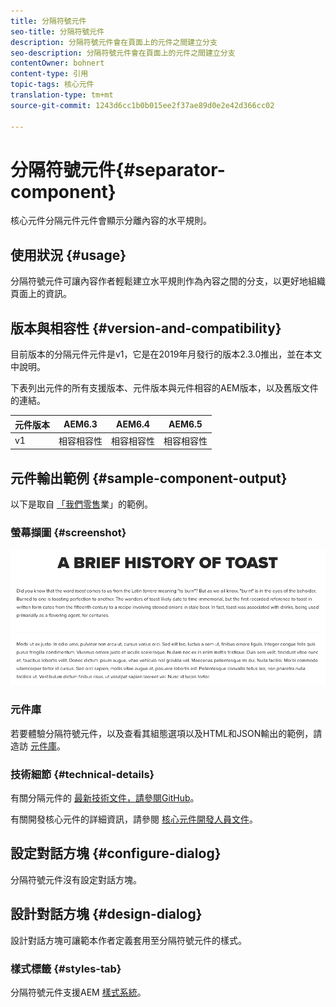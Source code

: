 ```yaml
---
title: 分隔符號元件
seo-title: 分隔符號元件
description: 分隔符號元件會在頁面上的元件之間建立分支
seo-description: 分隔符號元件會在頁面上的元件之間建立分支
contentOwner: bohnert
content-type: 引用
topic-tags: 核心元件
translation-type: tm+mt
source-git-commit: 1243d6cc1b0b015ee2f37ae89d0e2e42d366cc02

---
```



# 分隔符號元件{#separator-component}

核心元件分隔元件元件會顯示分離內容的水平規則。

## 使用狀況 {#usage}

分隔符號元件可讓內容作者輕鬆建立水平規則作為內容之間的分支，以更好地組織頁面上的資訊。

## 版本與相容性 {#version-and-compatibility}

目前版本的分隔元件元件是v1，它是在2019年月發行的版本2.3.0推出，並在本文中說明。

下表列出元件的所有支援版本、元件版本與元件相容的AEM版本，以及舊版文件的連結。

| 元件版本 | AEM6.3 | AEM6.4 | AEM6.5 |
|---|---|---|---|
| v1 | 相容相容性 | 相容相容性 | 相容相容性 |

## 元件輸出範例 {#sample-component-output}

以下是取自 [「我們零售](https://helpx.adobe.com/experience-manager/6-5/sites/developing/using/we-retail.html)業」的範例。

### 螢幕擷圖 {#screenshot}

![](assets/screen_shot_2019-02-07at09.38.58.png)

### 元件庫

若要體驗分隔符號元件，以及查看其組態選項以及HTML和JSON輸出的範例，請造訪 [元件庫](http://opensource.adobe.com/aem-core-wcm-components/library/separator.html)。

### 技術細節 {#technical-details}

有關分隔元件的 [最新技術文件，請參閱GitHub](https://github.com/adobe/aem-core-wcm-components/blob/master/content/src/content/jcr_root/apps/core/wcm/components/separator/v1/separator)。

有關開發核心元件的詳細資訊，請參閱 [核心元件開發人員文件](developing.md)。

## 設定對話方塊 {#configure-dialog}

分隔符號元件沒有設定對話方塊。

## 設計對話方塊 {#design-dialog}

設計對話方塊可讓範本作者定義套用至分隔符號元件的樣式。

### 樣式標籤 {#styles-tab}

分隔符號元件支援AEM [樣式系統](authoring.md#component-styling)。
